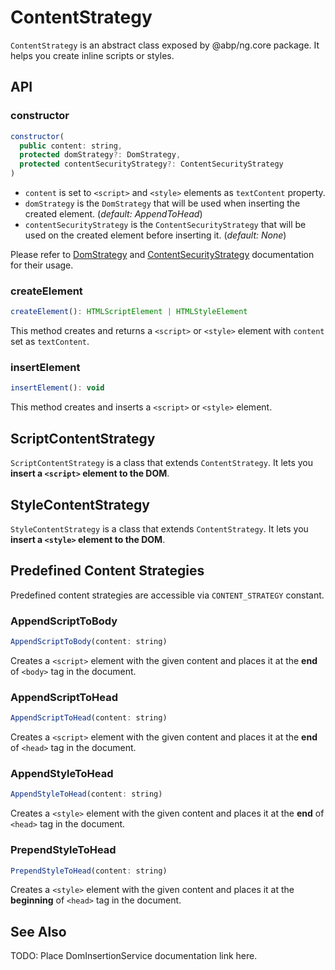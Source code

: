 # ContentStrategy

`ContentStrategy` is an abstract class exposed by @abp/ng.core package. It helps you create inline scripts or styles.

## API


### constructor

```js
constructor(
  public content: string,
  protected domStrategy?: DomStrategy,
  protected contentSecurityStrategy?: ContentSecurityStrategy
)
```

- `content` is set to `<script>` and `<style>` elements as `textContent` property.
- `domStrategy` is the `DomStrategy` that will be used when inserting the created element. (_default: AppendToHead_)
- `contentSecurityStrategy` is the `ContentSecurityStrategy` that will be used on the created element before inserting it. (_default: None_)

Please refer to [DomStrategy](./Dom-Strategy.md) and [ContentSecurityStrategy](./Content-Security-Strategy.md) documentation for their usage.


### createElement

```js
createElement(): HTMLScriptElement | HTMLStyleElement
```

This method creates and returns a `<script>` or `<style>` element with `content` set as `textContent`.


### insertElement

```js
insertElement(): void
```

This method creates and inserts a `<script>` or `<style>` element.


## ScriptContentStrategy

`ScriptContentStrategy` is a class that extends `ContentStrategy`. It lets you **insert a `<script>` element to the DOM**.

## StyleContentStrategy

`StyleContentStrategy` is a class that extends `ContentStrategy`. It lets you **insert a `<style>` element to the DOM**.


## Predefined Content Strategies

Predefined content strategies are accessible via `CONTENT_STRATEGY` constant.


### AppendScriptToBody

```js
AppendScriptToBody(content: string)
```

Creates a `<script>` element with the given content and places it at the **end** of `<body>` tag in the document.


### AppendScriptToHead

```js
AppendScriptToHead(content: string)
```

Creates a `<script>` element with the given content and places it at the **end** of `<head>` tag in the document.


### AppendStyleToHead

```js
AppendStyleToHead(content: string)
```

Creates a `<style>` element with the given content and places it at the **end** of `<head>` tag in the document.


### PrependStyleToHead

```js
PrependStyleToHead(content: string)
```

Creates a `<style>` element with the given content and places it at the **beginning** of `<head>` tag in the document.


## See Also

TODO: Place DomInsertionService documentation link here.